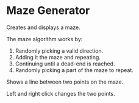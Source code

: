 # Maze Generator
Creates and displays a maze.

The maze algorithm works by:
1. Randomly picking a valid direction.
2. Adding it the maze and repeating.
3. Continuing until a dead-end is reached.
4. Randomly picking a part of the maze to repeat.

Shows a line between two points on the maze.

Left and right click changes the two points.
